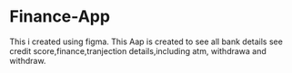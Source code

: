 # Finance-App
This i created using figma.
This Aap is created to see all bank details see credit score,finance,tranjection details,including atm, withdrawa and withdraw. 
